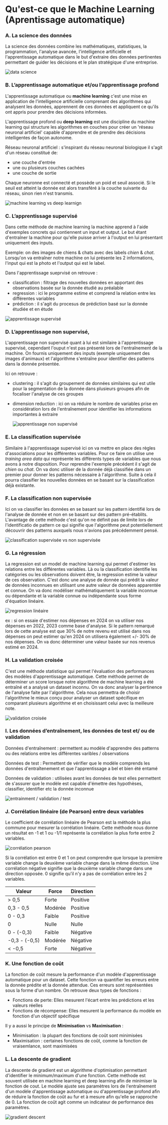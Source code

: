 # Qu'est-ce que le Machine Learning (Aprentissage automatique)

### A. La science des données

La science des données combine les mathématiques, statistiques, la programmation, l'analyse avancée, l'intelligence artificielle et l'apprentissage automatique dans le but d'extraire des données pertinentes permettant de guider les décisions et le plan stratégique d'une entreprise. 

![data science](https://www.compta-online.net/images/expert-comptable-data-science.jpg)

### B. L’apprentissage automatique et/ou l’apprentissage profond

L'apprentissage automatique ou **machine learning** c'est une mise en application de l'intelligence artificielle comprenant des algorithmes qui analysent les données, apprennent de ces données et appliquent ce qu'ils ont appris pour prendre des décisions informées. 

L'apprentissage profond ou **deep learning** est une discipline du machine learning qui structure les algorithmes en couches pour créer un 'réseau neuronal artificiel' capable d'apprendre et de prendre des décisions intelligentes de façon autonome. 

Réseau neuronal artificiel : s'inspirant du réseau neuronal biologique il s'agit d'un réseau constitué de:
* une couche d'entrée
* une ou plusieurs couches cachées
* une couche de sortie

Chaque neuronne est connecté et possède un poid et seuil associé. Si le seuil est atteint la donnée est alors transféré à la couche suivante du réseau, sinon rien n'est transmis. 

![machine learning vs deep learnign](https://praedictia.com/wp-content/uploads/sites/107/2021/06/AI_and_MachineLearning.svg)

### C. L’apprentissage supervisé

Dans cette méthode de machine learning la machine apprend à l'aide d'exemples concrets qui contiennent un input et output. Le but étant d'entraîner la machine pour qu'elle puisse arriver à l'output en lui présentant uniquement des inputs.

Exemple: on des images de chiens & chats avec des labels *chien* & *chat*. Lorsqu'on va entraîner notre machine on lui présente les 2 informations, l'input qui est la photo et l'output qui est le label. 

Dans l'apprentissage sueprvisé on retrouve :
* classification : filtrage des nouvelles données en apportant des observations basée sur la donnée étudié au préalable
* regression : ici le programme estime et comprend la relation entre les différentes variables
* prédiction : il s'agit du procesus de prédiction basé sur la donnée étudiée et en étude

![apprentissage supervisé](https://fr.linedata.com/sites/default/files/inline-images/Schema-wide-fr.png)

### D. L’apprentissage non supervisé,

L'apprentissage non supervisé quant à lui est similaire à l'apprentissage supervisé, cependant l'ouput n'est pas présenté lors de l'entraînement de la machine. On fournis uniquement des inputs (exemple uniquement des images d'animaux) et l'algorithme s'entraîne pour identifier des patterns dans la donnée présentée. 

Ici on retrouve : 
* clustering : il s'agit du groupement de données similaires qui est utile pour la segmentation de la donnée dans plusieurs groupes afin de focaliser l'analyse de ces groupes
* dimension reduction : ici on va réduire le nombre de variables prise en considération lors de l'entraînement pour identifier les informations importantes à extraire

  ![apprentissage non supervisé](https://brightcape.co/wp-content/uploads/2019/01/unsupervisedLearning-1024x401.png)

### E. La classification supervisée

Similaire à l'apprentissage supervisé ici on va mettre en place des règles d'associations pour les différentes variables. Pour ce faire on utilise une *training area data* qui représente les différents types de variables que nous avons à notre disposition. Pour reprendre l'exemple précédent il s'agit de *chien* ou *chat*. On va donc utiliser de la donnée déjà classifiée dans un premier pour donner les patterns nécessaire à l'algorithme. Suite à cela il pourra classifier les nouvelles données en se basant sur la classification déjà existante. 

### F. La classification non supervisée

Ici on va classifier les données en se basant sur les pattern identifié lors de l'analyse de donnée et non en se basant sur des pattern pré-établits. L'avantage de cette méthode c'est qu'on ne définit pas de limite lors de l'identificatio de pattern ce qui signifie que l'algorithme peut potentiellement découvrir des patterns auxquels nous n'avions pas précédemment pensé. 

![classification supervisée vs non supervisée](https://datascientest.com/wp-content/uploads/2021/01/Apprentissage_Supervise%CC%81_Vs_Non_Supervise%CC%81.png)

### G. La régression

La regression est un model de machine learning qui permet d'estimer les relations entre les différentes variables. Là ou la classification identifie les catégories ou les observations doivent être, la regression estime la valeur de ces observation. C'est donc une analyse de donnée qui prédit la valeur de données inconnues en utilisant une autre valeur de données apparentée et connue. On va donc modéliser mathématiquement la variable inconnue ou dépendante et la variable connue ou indépendante sous forme d'équation linéaire. 

![regression linéaire](https://bookdown.org/AODiakite/r4econometrics/Pictures/lm.png)

ex : si on essaie d'estimer nos dépenses en 2024 on va utiliser nos dépenses en 2022, 2023 comme base d'analyse. Si le pattern remarqué lors de cette analyse est que 30% de notre revenu est utilisé dans nos dépenses on peut estimer qu'en 2024 on utilisera également +/- 30% de nos dépenses. On va donc déterminer une valeur basée sur nos revenus estimé en 2024. 

### H. La validation croisée

C'est une méthode statistique qui permet l'évaluation des performances des modèles d'apprentissage automatique. Cette méthode permet de déterminer un score lorsque notre algorithme de machine learning a été entraîné et a analysé un dataset inconnu. On va donc analyser la pertinence de l'analyse faite par l'algorithme. Cela nous permettra de choisir l'algorithme le mieux conçu pour analyser un dataset spécifique en comparant plusieurs algorithme et en choisissant celui avec la meilleure note. 

![validation croisée](https://www.kevindegila.com/images/cv.png)

### I. Les données d’entraînement, les données de test et/ ou de validation

Données d'entraînement : permettent au modèle d'apprendre des patterns ou des relations entre les différentes varibles / observations

Données de test : Permettent de vérifier que le modèle comprends les données d'entraîtenement et que l'apprentissage a bel et bien été entamé

Données de validation : utilisées avant les données de test elles permettent de s'assurer que le modèle est capable d'émettre des hypothèses, classifier, identifier etc la donnée inconnue

![entrainment / validation / test](https://stanford.edu/~shervine/teaching/cs-229/illustrations/train-val-test-fr.png?9ebf3eabcf1d1223ffa3b441a758e829)

### J. Corrélation linéaire (de Pearson) entre deux variables

Le coefficient de corrélation linéaire de Pearson est la méthode la plus commune pour mesurer la corrélation linéaire. Cette méthode nous donne un résultat en -1 et 1 ou -1/1 représente la corrélation la plus forte entre 2 variables.

![corrélation pearson](https://datatab.fr/assets/tutorial/%C3%89quation_de_la_corr%C3%A9lation_de_Pearson.png)

Si la corrélation est entre 0 et 1 on peut comprendre que lorsque la première variable change la deuxième variable change dans la même direction. Une corrélation négative signifie que la deuxième variable change dans une direction opposée. 0 signifie qu'il n'y a pas de corrélation entre les 2 variables. 

| Valeur | Force | Direction |
|---|---|---|
| > 0,5 | Forte | Positive |
| 0,3 - 0,5 | Modérée | Positive |
| 0 - 0,3 | Faible | Positive |
| 0 | Nulle | Nulle |
| 0 - (-0,3) | Faible | Négative |
| -0,3 - (-0,5) | Modérée | Négative |
| < -0,5 | Forte | Négative |

### K. Une fonction de coût

La fonction de coût mesure la performance d'un modèle d'apprentissage automatique pour un dataset. Cette fonction va quantifier les erreurs entre la donnée prédite et la donnée attendue. Ces erreurs sont représentées sous la forme d'un nombre. On retrouve deux types de fonctions :
* Fonctions de perte: Elles mesurent l'écart entre les prédictions et les valeurs réelles
* Fonctions de récompense: Elles mesurent la performance du modèle en fonction d'un objectif spécifique

Il y a aussi le principe de **Minimisation** vs **Maximisation** : 
* Minimisation : la plupart des fonctions de coût sont minimisées
* Maximisation : certaines fonctions de coût, comme la fonction de vraisemlance, sont maximisées

### L. La descente de gradient

La descente de gradient est un algorithme d'optimisation permettant d'identifier le minimum/maximum d'une fonction. Cette méthode est souvent utilisée en machine learning et deep learning afin de minimiser la fonction de cout. Le modèle ajuste ses paramètres lors de l'entraînement d'un modèle d'apprentissage automatique ou d'apprentissage profond afin de réduire la fonction de coût au fur et à mesure afin qu'elle se rapproche de 0. La fonction de coût agit comme un indicateur de performance des paramètres.

![gradient descent](https://datacorner.fr/wp-content/uploads/2021/03/gradient_descent_1.jpg)

